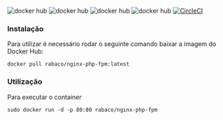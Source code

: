 ![docker hub](https://img.shields.io/docker/pulls/rabaco/nginx-php-fpm.svg?style=flat)
![docker hub](https://img.shields.io/docker/stars/rabaco/nginx-php-fpm.svg?style=flat)
![docker hub](https://img.shields.io/docker/automated/rabaco/nginx-php-fpm.svg?style=flat)
![docker hub](https://img.shields.io/docker/build/rabaco/nginx-php-fpm.svg?style=flat)
[![CircleCI](https://circleci.com/gh/rafaelrabaco/nginx-php-fpm.svg?style=shield)](https://circleci.com/gh/rafaelrabaco/nginx-php-fpm)


### Instalação

Para utilizar é necessário rodar o seguinte comando baixar a imagem do Docker Hub:
```
docker pull rabaco/nginx-php-fpm:latest
```

### Utilização
Para executar o container
```
sudo docker run -d -p 80:80 rabaco/nginx-php-fpm
```


